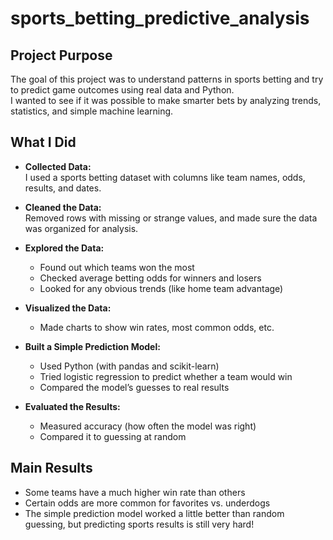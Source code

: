 # sports_betting_predictive_analysis
## Project Purpose

The goal of this project was to understand patterns in sports betting and try to predict game outcomes using real data and Python.  
I wanted to see if it was possible to make smarter bets by analyzing trends, statistics, and simple machine learning.

## What I Did

- **Collected Data:**  
  I used a sports betting dataset with columns like team names, odds, results, and dates.

- **Cleaned the Data:**  
  Removed rows with missing or strange values, and made sure the data was organized for analysis.

- **Explored the Data:**  
  - Found out which teams won the most
  - Checked average betting odds for winners and losers
  - Looked for any obvious trends (like home team advantage)

- **Visualized the Data:**  
  - Made charts to show win rates, most common odds, etc.

- **Built a Simple Prediction Model:**  
  - Used Python (with pandas and scikit-learn)
  - Tried logistic regression to predict whether a team would win
  - Compared the model’s guesses to real results

- **Evaluated the Results:**  
  - Measured accuracy (how often the model was right)
  - Compared it to guessing at random

## Main Results

- Some teams have a much higher win rate than others
- Certain odds are more common for favorites vs. underdogs
- The simple prediction model worked a little better than random guessing, but predicting sports results is still very hard!
